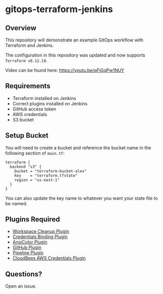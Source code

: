 # gitops-terraform-jenkins

## Overview

This repository will demonstrate an example GitOps workflow with Terraform and Jenkins.

The configuration in this repository was updated and now supports `Terraform v0.12.19`.

Video can be found here: https://youtu.be/qFjGqPw1NUY

## Requirements

* Terraform installed on Jenkins
* Correct plugins installed on Jenkins
* GitHub access token
* AWS credentials
* S3 bucket

## Setup Bucket

You will need to create a bucket and reference the bucket name in the following section of `main.tf`:

```
terraform {
  backend "s3" {
    bucket = "terraform-bucket-alex"
    key    = "terraform.tfstate"
    region = "us-east-1"
  }
}
```

You can also update the key name to whatever you want your state file to be named.

## Plugins Required

* [Workspace Cleanup Plugin](https://wiki.jenkins.io/display/JENKINS/Workspace+Cleanup+Plugin)
* [Credentials Binding Plugin](https://wiki.jenkins.io/display/JENKINS/Credentials+Binding+Plugin)
* [AnsiColor Plugin](https://wiki.jenkins.io/display/JENKINS/AnsiColor+Plugin)
* [GitHub Plugin](https://wiki.jenkins.io/display/JENKINS/GitHub+Plugin)
* [Pipeline Plugin](https://wiki.jenkins.io/display/JENKINS/Pipeline+Plugin)
* [CloudBees AWS Credentials Plugin](https://wiki.jenkins.io/display/JENKINS/CloudBees+AWS+Credentials+Plugin)

## Questions?

Open an issue.
